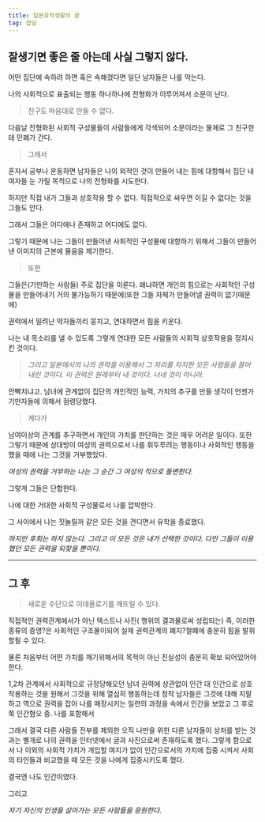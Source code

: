 ```yaml
---
title: 일본유학생활의 끝
tag: 잡담
---
```




## 잘생기면 좋은 줄 아는데 사실 그렇지 않다.

어떤 집단에 속하려 하면 혹은 속해졌다면 일단 남자들은 나를 막는다.

나의 사회적으로 표출되는 행동 하나하나에 전형화가 이루어져서 소문이 난다.

> 친구도 마음대로 만들 수 없다.

다음날 전형화된 사회적 구성물들이 사람들에게 각색되어 소문이라는 물체로 그 친구한테 민폐가 간다.

> 그래서 

혼자서 공부나 운동하면 남자들은 나의 외적인 것이 만들어 내는 힘에 대항해서 집단 내 여자들 눈 가릴 목적으로 나의 전형화를 시도한다.

하지만 직접 내가 그들과 상호작용 할 수 없다. 직접적으로 싸우면 이길 수 없다는 것을 그들도 안다.

그래서 그들은 어디에나 존재하고 어디에도 없다.

그렇기 때문에 나는 그들이 만들어낸 사회적인 구성물에 대항하기 위해서 그들이 만들어낸 이미지의 근본에 물음을 제기한다.

> 또한

 그들은(기만하는 사람들) 주로 집단을 이룬다. 왜냐하면 개인의 힘으로는 사회적인 구성물을 만들어내기 거의 불가능하기 때문에(또한 그들 자체가 만들어낼 권력이 없기때문에) 

권력에서 밀려난 약자들끼리 뭉치고, 연대하면서 힘을 키운다.

나는 내 목소리를 낼 수 있도록 그렇게 연대한 모든 사람들의 사회적 상호작용을 정지시킨 것이다. 

> _그리고 일본에서의 나의 권력을 이용해서 그 자리를 차지한 모든 사람들을 끌어 내린 것이다. 이 권력은 원래부터 내 것이다. 너네 것이 아니라._

안빡치냐고. 남녀에 관계없이 집단의 개인적인 능력, 가치의 추구를 만들 생각이 언젠가 기만자들에 의해서 점령당했다. 

> 게다가

남여이상의 관계를 추구하면서 개인의 가치를 판단하는 것은 매우 어려운 일이다. 또한 그렇기 때문에 상대방이 여성의 권력으로서 나를 휘두루려는 행동이나 사회적인 행동을 했을 때에 나는 그것을 거부했었다.

_여성의 권력을 거부하는 나는 그 순간 그 여성의 적으로 돌변한다._

 그렇게 그들은 단합한다.

 나에 대한 거대한 사회적 구성물로서 나를 압박한다. 

 그 사이에서 나는 짓눌릴꺼 같은 모든 것을 견디면서 유학을 종료했다.

_하지만 후회는 하지 않는다. 그리고 이 모든 것은 내가 선택한 것이다. 다만 그들이 이용했던 모든 권력을 되찾을 뿐이다._



---

## 그 후

> 새로운 수단으로 이데올로기를 깨뜨릴 수 있다. 

직접적인 권력관계에서가 아닌 텍스트나 사진( 행위의 결과물로써 성립되는) 즉, 이러한 종류의 증명?은 사회적인 구조물이되어 실제 권력관계의 폐지?철폐에 충분히 힘을 발휘할될 수 있다. 

물론 처음부터 어떤 가치를 깨기위해서의 목적이 아닌 진실성이 충분히 확보 되어있어야한다.



1,2차 관계에서 사회적으로 규정당해오던 남녀 권력에 상관없이 인간 대 인간으로 상호작용하는 것을 원해서 그것을 위해 열심히 행동하는데 정작 남자들은 그것에 대해 지랄하고 역으로 권력을 잡아 나를 매장시키는 일련의 과정을 속에서 인간을 보았고 그 후로 쭉 인간혐오 중. 나를 포함해서 

그래서 결국 다른 사람들 전부를 제외한 오직 나만을 위한 다른 남자들이 상처를 받는 것과는 별개로 나의 권력을 인터넷에서 글과 사진으로써 존재하도록 했다. 그렇게 함으로서 나 이외의 사회적 가치가 개입할 여지가 없이 인간으로서의 가치에 집중 시켜서 사회의 타인들과 비교했을 때 모든 것을 나에게 집중시키도록 했다.

결국엔 나도 인간이였다.

그리고

_자기 자신의 인생을 살아가는 모든 사람들을 응원한다._